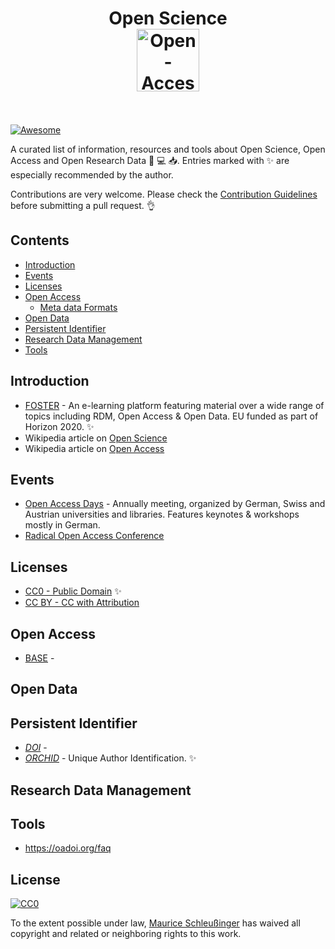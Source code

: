 <h1 align="center"> Open Science
    <br>
    <img width="100" src="https://upload.wikimedia.org/wikipedia/commons/2/25/Open_Access_logo_PLoS_white.svg" alt="Open-Access-Logo">
    <br>
    <br>
</h1>

[![Awesome](https://cdn.rawgit.com/sindresorhus/awesome/d7305f38d29fed78fa85652e3a63e154dd8e8829/media/badge.svg)](https://github.com/sindresorhus/awesome)

A curated list of information, resources and tools about Open Science, Open Access and Open Research Data 🔬‍ 💻 📥.
Entries marked with ✨ are especially recommended by the author.
<br>

Contributions are very welcome. Please check the [Contribution Guidelines](contributing.md) before submitting a pull request. 👌

## Contents
- [Introduction](#Introduction)
- [Events](#events)
- [Licenses](#licenses)
- [Open Access](#open-access)
    + [Meta data Formats](meta-data-formats)
- [Open Data](#open-data)
- [Persistent Identifier](#persistent-identifier)
- [Research Data Management](#research-data-management)
- [Tools](#tools)

## Introduction

- [FOSTER](https://www.fosteropenscience.eu/) - An e-learning platform featuring material over a wide range of topics including RDM, Open Access & Open Data. EU funded as part of Horizon 2020. ✨
- Wikipedia article on [Open Science](https://en.wikipedia.org/wiki/Open_science)
- Wikipedia article on [Open Access](https://en.wikipedia.org/wiki/Open_access)


## Events

- [Open Access Days](open-access.net/community/open-access-tage/) - Annually meeting, organized by German, Swiss and Austrian universities and libraries. Features keynotes & workshops mostly in German.
- [Radical Open Access Conference](https://radicalopenaccess.disruptivemedia.org.uk/)

## Licenses
- [CC0 - Public Domain](https://creativecommons.org/publicdomain/zero/1.0/) ✨
- [CC BY - CC with Attribution](https://creativecommons.org/licenses/by/4.0/) 

## Open Access
- [BASE](https://www.base-search.net/) - 



## Open Data
 
## Persistent Identifier
- [*DOI*](https://doi.org/) - 
- [*ORCHID*](https://orcid.org/) - Unique Author Identification. ✨

## Research Data Management

## Tools 
- https://oadoi.org/faq

## License

[![CC0](http://mirrors.creativecommons.org/presskit/buttons/88x31/svg/cc-zero.svg)](https://creativecommons.org/publicdomain/zero/1.0/)

To the extent possible under law, [Maurice Schleußinger](https://schleussinger.com) has waived all copyright and related or neighboring rights to this work.